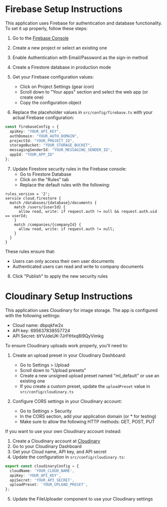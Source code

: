 
# Firebase Setup Instructions

This application uses Firebase for authentication and database functionality. To set it up properly, follow these steps:

1. Go to the [Firebase Console](https://console.firebase.google.com/)
2. Create a new project or select an existing one
3. Enable Authentication with Email/Password as the sign-in method
4. Create a Firestore database in production mode
5. Get your Firebase configuration values:
   - Click on Project Settings (gear icon)
   - Scroll down to "Your apps" section and select the web app (or create one)
   - Copy the configuration object

6. Replace the placeholder values in `src/config/firebase.ts` with your actual Firebase configuration:

```typescript
const firebaseConfig = {
  apiKey: "YOUR_API_KEY",
  authDomain: "YOUR_AUTH_DOMAIN",
  projectId: "YOUR_PROJECT_ID",
  storageBucket: "YOUR_STORAGE_BUCKET",
  messagingSenderId: "YOUR_MESSAGING_SENDER_ID",
  appId: "YOUR_APP_ID"
};
```

7. Update Firestore security rules in the Firebase console:
   - Go to Firestore Database
   - Click on the "Rules" tab
   - Replace the default rules with the following:

```
rules_version = '2';
service cloud.firestore {
  match /databases/{database}/documents {
    match /users/{userId} {
      allow read, write: if request.auth != null && request.auth.uid == userId;
    }
    match /companies/{companyId} {
      allow read, write: if request.auth != null;
    }
  }
}
```

These rules ensure that:
- Users can only access their own user documents
- Authenticated users can read and write to company documents

8. Click "Publish" to apply the new security rules

# Cloudinary Setup Instructions

This application uses Cloudinary for image storage. The app is configured with the following settings:

- Cloud name: dbpqkfw2x
- API key: 695637838557724
- API Secret: bYVJdeUK-7JrFtHxq8I9QyVimkg

To ensure Cloudinary uploads work properly, you'll need to:

1. Create an upload preset in your Cloudinary Dashboard:
   - Go to Settings > Upload
   - Scroll down to "Upload presets"
   - Create a new unsigned upload preset named "ml_default" or use an existing one
   - If you create a custom preset, update the `uploadPreset` value in `src/config/cloudinary.ts`

2. Configure CORS settings in your Cloudinary account:
   - Go to Settings > Security
   - In the CORS section, add your application domain (or * for testing)
   - Make sure to allow the following HTTP methods: GET, POST, PUT

If you want to use your own Cloudinary account instead:

1. Create a Cloudinary account at [Cloudinary](https://cloudinary.com/)
2. Go to your Cloudinary Dashboard
3. Get your Cloud name, API key, and API secret
4. Update the configuration in `src/config/cloudinary.ts`:

```typescript
export const cloudinaryConfig = {
  cloudName: 'YOUR_CLOUD_NAME',
  apiKey: 'YOUR_API_KEY',
  apiSecret: 'YOUR_API_SECRET',
  uploadPreset: 'YOUR_UPLOAD_PRESET', 
};
```

5. Update the FileUploader component to use your Cloudinary settings
